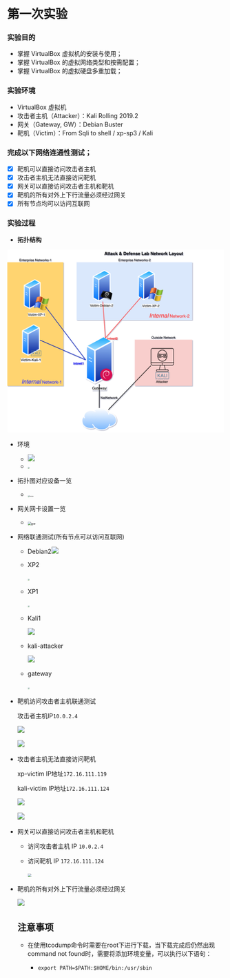 
# 第一次实验

### 实验目的

- 掌握 VirtualBox 虚拟机的安装与使用；
- 掌握 VirtualBox 的虚拟网络类型和按需配置；
- 掌握 VirtualBox 的虚拟硬盘多重加载；

### 实验环境

- VirtualBox 虚拟机
- 攻击者主机（Attacker）：Kali Rolling 2019.2
- 网关（Gateway, GW）：Debian Buster
- 靶机（Victim）：From Sqli to shell / xp-sp3 / Kali

### 完成以下网络连通性测试；

- [x] 靶机可以直接访问攻击者主机
- [x] 攻击者主机无法直接访问靶机
- [x] 网关可以直接访问攻击者主机和靶机
- [x] 靶机的所有对外上下行流量必须经过网关
- [x] 所有节点均可以访问互联网

### 实验过程

- **拓扑结构**

<img src="img\vb-exp-layout.png" alt="tuopu" style="zoom:50%;" />

- 环境

  - ![](img\target.bmp)
  - <img src="img\interfaces.bmp" style="zoom: 25%;" />

- 拓扑图对应设备一览

  - <img src="img\struct.bmp" alt="tuopu" style="zoom: 25%;" />

- 网关网卡设置一览

  - <img src="img\gw_interner.bmp" alt="gw" style="zoom: 50%;" />

- 网络联通测试(所有节点可以访问互联网)

  - Debian2![](img\Debian2_net.bmp)

  - XP2

    <img src="img\xp2_net.bmp" style="zoom:25%;" />

  - XP1

    <img src="img\xp1_net.bmp" style="zoom:25%;" />

  - Kali1

    ![](img\kali1_net.bmp)

  - kali-attacker

    ![](F:\A_homework\2022-ns-public-chen-xueting\2022-ns-public-chen-xueting\第一次实验\img\attacker_net.bmp)

  - gateway

    <img src="img\xp2_net.bmp" style="zoom:25%;" />

- 靶机访问攻击者主机联通测试

  攻击者主机IP`10.0.2.4`

  ![](img\xp2_attacker.bmp)

  ![](img\kali_attacker.bmp)

- 攻击者主机无法直接访问靶机

  xp-victim IP地址`172.16.111.119`

  kali-victim IP地址`172.16.111.124`

  ![](img\attacker_kali.bmp)

  

  ![](F:\A_homework\2022-ns-public-chen-xueting\2022-ns-public-chen-xueting\第一次实验\img\attacker_xp.bmp)

  

- 网关可以直接访问攻击者主机和靶机

  - 访问攻击者主机 IP `10.0.2.4`

  - 访问靶机 IP `172.16.111.124`

    <img src="F:\A_homework\2022-ns-public-chen-xueting\2022-ns-public-chen-xueting\第一次实验\img\gw.bmp" style="zoom:50%;" />

- 靶机的所有对外上下行流量必须经过网关

  ![](img\pcap.bmp)

  ## 注意事项

  - 在使用tcodump命令时需要在root下进行下载，当下载完成后仍然出现command not found时，需要将添加环境变量，可以执行以下语句：

    - `export PATH=$PATH:$HOME/bin:/usr/sbin`

    

